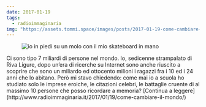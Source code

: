 ```yaml
---
date: 2017-01-19
tags:
  - radioimmaginaria
img: "https://assets.tommi.space/images/posts/2017-01-19-come-cambiare-il-mondo.jpg"
---
```

<figure><img alt="io in piedi su un molo con il mio skateboard in mano" src="{{ page.img }}" /></figure>
<!--more-->
Ci sono tipo 7 miliardi di persone nel mondo. Io, sedicenne strampalato di Riva Ligure, dopo un’era di ricerche su Internet sono anche riuscito a scoprire che sono un miliardo ed ottocento milioni i ragazzi fra i 10 ed i 24 anni che lo abitano. Però mi stavo chiedendo: come mai io a scuola ho studiato solo le imprese eroiche, le citazioni celebri, le battaglie cruente di al massimo 10 persone che posso ricordare a memoria? [Continua a leggere](http://www.radioimmaginaria.it/2017/01/19/come-cambiare-il-mondo/)
